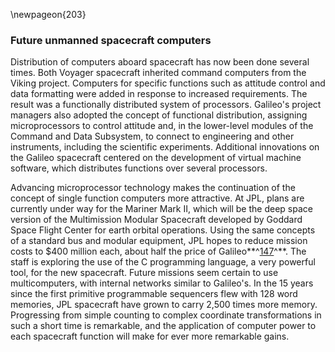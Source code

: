 \newpageon{203}

### Future unmanned spacecraft computers

Distribution of computers aboard spacecraft has now been
done several times. Both Voyager spacecraft inherited command computers
from the Viking project. Computers for specific functions such as
attitude control and data formatting were added in response to increased
requirements. The result was a functionally distributed system of
processors. Galileo's project managers also adopted the concept of
functional distribution, assigning microprocessors to control attitude
and, in the lower-level modules of the Command and Data Subsystem, to
connect to engineering and other instruments, including the scientific
experiments. Additional innovations on the Galileo spacecraft centered
on the development of virtual machine software, which distributes
functions over several processors.

Advancing microprocessor technology makes the continuation of the
concept of single function computers more attractive. At JPL, plans are
currently under way for the Mariner Mark II, which will be the deep
space version of the Multimission Modular Spacecraft developed by
Goddard Space Flight Center for earth orbital operations. Using the same
concepts of a standard bus and modular equipment, JPL hopes to reduce
mission costs to \$400 million each, about half the price of
Galileo**^[147](Source6.html)^**. The staff is exploring the use of the
C programming language, a very powerful tool, for the new spacecraft.
Future missions seem certain to use multicomputers, with internal
networks similar to Galileo's. In the 15 years since the first primitive
programmable sequencers flew with 128 word memories, JPL spacecraft have
grown to carry 2,500 times more memory. Progressing from simple counting
to complex coordinate transformations in such a short time is
remarkable, and the application of computer power to each spacecraft
function will make for ever more remarkable gains.
